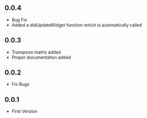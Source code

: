 ## 0.0.4
* Bug Fix
* Added a didUpdateWidget function which is automatically called

## 0.0.3
* Transpose matrix added
* Proper documentation added

## 0.0.2
* Fix Bugs


## 0.0.1
* First Version


